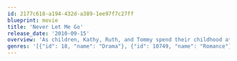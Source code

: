 ```yaml
---
id: 2177c618-a194-432d-a389-1ee97f7c27ff
blueprint: movie
title: 'Never Let Me Go'
release_date: '2010-09-15'
overview: 'As children, Kathy, Ruth, and Tommy spend their childhood at an idyllic and secluded English boarding school. As they grow into adults, they must come to terms with the complexity and strength of their love for one another while also preparing for the haunting reality awaiting them.'
genres: '[{"id": 18, "name": "Drama"}, {"id": 10749, "name": "Romance"}, {"id": 878, "name": "Science Fiction"}]'
---
```

